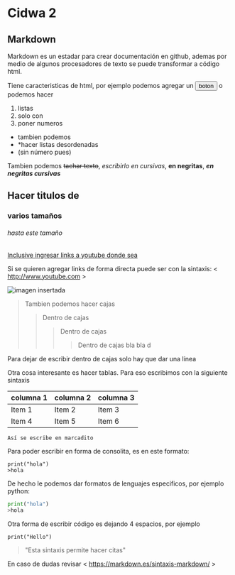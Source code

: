 Cidwa 2
===

Markdown
---

Markdown es un estadar para crear documentación en github, ademas por medio de algunos procesadores de texto se puede transformar a código html. 

Tiene caracteristicas de html, por ejemplo podemos agregar un <button>boton</button> o podemos hacer 
1. listas
2. solo con
3. poner numeros 

* tambien podemos 
* *hacer listas desordenadas 
* (sin número pues)

Tambien podemos ~~tachar texto~~, *escribirlo en cursivas*, **en negritas**, ***en negritas cursivas***

## Hacer titulos de 
### varios tamaños
###### hasta este tamaño

[Inclusive ingresar links a youtube donde sea](www.youtube.com)

Si se quieren agregar links de forma directa puede ser con la sintaxis: < http://www.youtube.com >

![imagen insertada](https://blog.ida.cl/wp-content/uploads/sites/5/2020/04/tamano-redes-blog-655x470.png "Imagen de referencia")

>Tambien podemos hacer cajas
>>Dentro de cajas
>>>Dentro de cajas
>>>>Dentro de cajas
bla bla
d

Para dejar de escribir dentro de cajas solo hay que dar una línea

Otra cosa interesante es hacer tablas. Para eso escribimos con la siguiente sintaxis

columna 1 | columna 2 | columna 3 
--- | --- | ---
Item 1 | Item 2 | Item 3 
Item 4 | Item 5 | Item 6
` Así se escribe en marcadito `

Para poder escribir en forma de consolita, es en este formato: 
```
print("hola")
>hola
```

De hecho le podemos dar formatos de lenguajes especificos, por ejemplo python:

```py
print("hola")
>hola
```
Otra forma de escribir código es dejando 4 espacios, por ejemplo

    print("Hello") 

> "Esta sintaxis permite hacer citas"

En caso de dudas revisar < https://markdown.es/sintaxis-markdown/ >